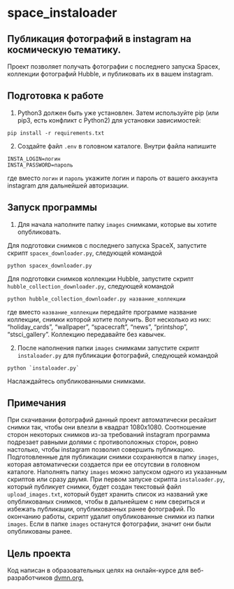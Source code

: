 # space_instaloader

## Публикация фотографий в instagram на космическую тематику.

Проект позволяет получать фотографии с последнего запуска Spacex, коллекции фотографий Hubble, и публиковать их в вашем instagram.

## Подготовка к работе
1. Python3 должен быть уже установлен. Затем используйте pip (или pip3, есть конфликт с Python2) для установки зависимостей:

```
pip install -r requirements.txt
```
2. Создайте файл `.env` в головном каталоге. Внутри файла напишите 
```
INSTA_LOGIN=логин
INSTA_PASSWORD=пароль
```
где вместо `логин` и `пароль` укажите логин и пароль от вашего аккаунта instagram для дальнейшей авторизации.

## Запуск программы

1. Для начала наполните папку `images` снимками, которые вы хотите опубликовать.

Для подготовки снимков с последнего запуска SpaceX, запустите скрипт `spacex_downloader.py`, следующей командой
```
python spacex_downloader.py
```
Для подготовки снимков коллекции Hubble, запустите скрипт `hubble_collection_downloader.py`, следующей командой
```
python hubble_collection_downloader.py название_коллекции
```

где вместо `название_коллекции` передайте программе название коллекции, снимки которой хотите получить. Вот несколько из них: “holiday_cards”, “wallpaper”, “spacecraft”, “news”, “printshop”, “stsci_gallery”. Коллекцию передавайте без кавычек.

2. После наполнения папки `images` снимками запустите скрипт `instaloader.py` для публикации фотографий, следующей командой
```
python `instaloader.py`
```
Наслаждайтесь опубликованными снимками.

## Примечания

При скачивании фотографий данный проект автоматически ресайзит снимки так, чтобы они влезли в квадрат 1080х1080. Соотношение сторон некоторых снимков из-за требований instagram программа подрезает равными долями с противоположных сторон, ровно настолько, чтобы instagram позволил совершить публикацию. Подготовленные для публикации снимки сохраняются в папку `images`, которая автоматически создается при ее отсутсвии в головном каталоге. Наполнять папку `images` можно запуском одного из указанным скриптов или сразу двумя. При первом запуске скрипта `instaloader.py`, который публикует снимки, будет создан текстовый файл `upload_images.txt`, который будет хранить список из названий уже опубликованых снимков, чтобы в дальнейшем с ним свериться и избежать публикации, опубликованных ранее фотографий. По окончанию работы, скрипт удалит опубликованные снимки из папки `images`. Если в папке `images` останутся фотографии, значит они были опубликованы ранее.

## Цель проекта

 Код написан в образовательных целях на онлайн-курсе для веб-разработчиков [dvmn.org.](https://dvmn.org/)
